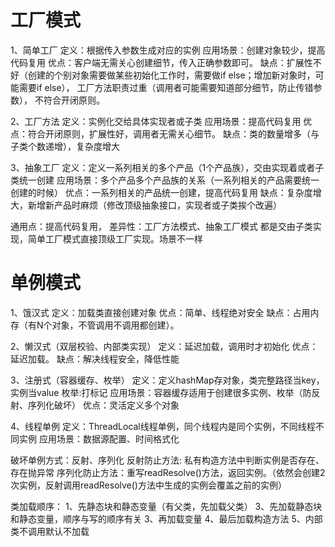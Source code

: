 # 工厂模式
1、简单工厂
     定义：根据传入参数生成对应的实例
     应用场景：创建对象较少，提高代码复用
     优点：客户端无需关心创建细节，传入正确参数即可。
     缺点：扩展性不好（创建的个别对象需要做某些初始化工作时，需要做if else；增加新对象时，可能需要if else），
               工厂方法职责过重（调用者可能需要知道部分细节，防止传错参数），
               不符合开闭原则。

2、工厂方法
     定义：实例化交给具体实现者或子类
     应用场景：提高代码复用
     优点：符合开闭原则，扩展性好，调用者无需关心细节。
     缺点：类的数量增多（与子类个数递增），复杂度增大

3、抽象工厂
    定义：定义一系列相关的多个产品（1个产品族），交由实现着或者子类统一创建
    应用场景：多个产品多个产品族的关系（一系列相关的产品需要统一创建的时候）
    优点：一系列相关的产品统一创建，提高代码复用
    缺点：复杂度增大，新增新产品时麻烦（修改顶级抽象接口，实现者或子类挨个改遍）

通用点：提高代码复用，
差异性：工厂方法模式、抽象工厂模式  都是交由子类实现，简单工厂模式直接顶级工厂实现。场景不一样





# 单例模式
1、饿汉式
     定义：加载类直接创建对象
     优点：简单、线程绝对安全
     缺点：占用内存（有N个对象，不管调用不调用都创建）。

2、懒汉式（双层校验、内部类实现）
     定义：延迟加载，调用时才初始化
     优点：延迟加载。
     缺点：解决线程安全，降低性能

3、注册式（容器缓存、枚举）
    定义：定义hashMap存对象，类完整路径当key，实例当value     枚举:打标记
    应用场景：容器缓存适用于创建很多实例、枚举（防反射、序列化破坏）
    优点：灵活定义多个对象

4、线程单例
     定义：ThreadLocal线程单例，同个线程内是同个实例，不同线程不同实例
     应用场景：数据源配置、时间格式化

破坏单例方式：反射、序列化
反射防止方法: 私有构造方法中判断实例是否存在、存在抛异常
序列化防止方法：重写readResolve()方法，返回实例。（依然会创建2次实例，反射调用readResolve()方法中生成的实例会覆盖之前的实例）


类加载顺序：
1、先静态块和静态变量（有父类，先加载父类）
3、先加载静态块和静态变量，顺序与写的顺序有关
3、再加载变量
4、最后加载构造方法
5、内部类不调用默认不加载
